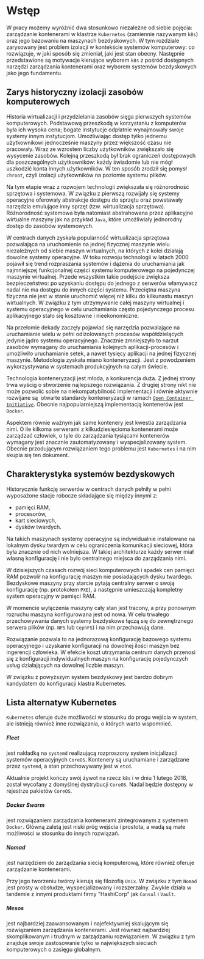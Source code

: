 # Wstęp

W pracy możemy wyróżnić dwa stosunkowo niezależne od siebie pojęcia:
zarządzanie kontenerami w klastrze `Kubernetes` (zamiennie nazywanym `k8s`) oraz
jego bazowaniu na maszynach bezdyskowych. W tym rozdziale zarysowany jest
problem izolacji w kontekście systemów komputerowy: co rozwiązuje, w jaki sposób
się zmieniał, jaki jest stan obecny.
Następnie przedstawione są motywacje kierujące wyborem `k8s` z pośród
dostępnych narzędzi zarządzania kontenerami oraz wyborem systemów bezdyskowych
jako jego fundamentu.

## Zarys historyczny izolacji zasobów komputerowych

Historia wirtualizacji i przydzielania zasobów sięga pierwszych systemów
komputerowych.
Podstawową przeszkodą w korzystaniu z komputerów była ich wysoka
cena; bogate instytucje odpłatnie wynajmowały swoje systemy innym instytucjom.
Umożliwiając dostęp tylko jednemu użytkownikowi jednocześnie maszyny przez
większość czasu nie pracowały. Wraz ze wzrostem
liczby użytkowników zwiększało się wysycenie zasobów.
Kolejną przeszkodą był brak ograniczeń dostępowych dla poszczególnych
użytkowników: każdy świadomie lub nie mógł uszkodzić konta innych użytkowników.
W ten sposób zrodził się pomysł `chroot`, czyli izolacji użytkowników na
poziomie systemu plików.

Na tym etapie wraz z rozwojem technologii zwiększała się różnorodność sprzętowa
i systemowa. W związku z pierwszą rozwijały się systemy operacyjne oferowały
abstrakcje dostępu do sprzętu oraz powstawały narzędzia emulujące inny sprzęt
(tzw. wirtualizacja sprzętowa). Różnorodność systemowa była natomiast
abstrahowana przez aplikacyjne wirtualne maszyny jak na przykład `Java`, które
umożliwiały jednorodny dostęp do zasobów systemowych.

W centrach danych zyskała popularność wirtualizacja sprzętowa pozwalająca
na uruchomienie na jednej fizycznej maszynie wielu niezależnych od
siebie maszyn wirtualnych, na których z kolei działają dowolne systemy
operacyjne. W toku rozwoju technologii w latach 2000 pojawił się trend
rozpraszania systemów i dążenia do uruchamiania jak najmniejszej funkcjonalnej
części systemu komputerowego na pojedynczej maszynie wirtualnej.
Przede wszystkim takie podejście zwiększa bezpieczeństwo: po uzyskaniu
dostępu do jednego z serwerów włamywacz nadal nie ma dostępu do innych części
systemu.
Przeciętna maszyna fizyczna nie jest w stanie uruchomić więcej niż kilku do
kilkunastu maszyn wirtualnych. W związku z tym utrzymywanie całej maszyny
wirtualnej i systemu operacyjnego w celu uruchamiania często pojedynczego
procesu aplikacyjnego stało się kosztowne i nieekonomiczne.

Na przełomie dekady zaczęły pojawiać się narzędzia pozwalające na uruchamianie
wielu w pełni odizolowanych procesów współdzielących jedynie jądro systemu
operacyjnego.
Znacznie zmniejszyło to narzut zasobów wymagany do uruchamiania kolejnych
aplikacji-procesów i umożliwiło uruchamianie setek, a nawet tysięcy aplikacji
na jednej fizycznej maszynie.
Metodologia zyskała miano konteneryzacji. Jest z powodzeniem wykorzystywana
w systemach produkcyjnych na całym świecie.

Technologia konteneryzacji jest młoda, a konkurencja duża. Z jednej strony trwa
wyścig o stworzenie najlepszego rozwiązania. Z drugiej strony nikt nie może
pozwolić sobie na niekompatybilność implementacji i równie aktywnie rozwijane są 
otwarte standardy konteneryzacji w ramach [`Open Container Initiative`](https://www.opencontainers.org/about).
Obecnie najpopularniejszą implementacją kontenerów jest `Docker`.

Aspektem równie ważnym jak same kontenery jest kwestia zarządzania nimi.
O ile kilkoma serwerami z kilkudziesięcioma kontenerami może zarządzać człowiek,
o tyle do zarządzania tysiącami kontenerów wymagany jest znacznie
zautomatyzowany i wyspecjalizowany system.
Obecnie przodującym rozwiązaniem tego problemu jest `Kubernetes` i na nim
skupia się ten dokument.

## Charakterystyka systemów bezdyskowych

Historycznie funkcję serwerów w centrach danych pełniły w pełni wyposażone 
stacje robocze składające się między innymi z:

- pamięci RAM,
- procesorów,
- kart sieciowych,
- dysków twardych.

Na takich maszynach systemy operacyjne są indywidualnie instalowane na lokalnym
dysku twardym w celu ograniczenia komunikacji sieciowej, która była znacznie od
nich wolniejsza. W takiej architekturze każdy serwer miał własną konfigurację i
nie było centralnego miejsca do zarządzania nimi.

W dzisiejszych czasach rozwój sieci komputerowych i spadek cen pamięci RAM
pozwolił na konfigurację maszyn nie posiadających dysku twardego.
Bezdyskowe maszyny przy starcie pytają centralny serwer o swoją konfigurację
(np. protokołem `PXE`), a następnie umieszczają kompletny system operacyjny
w pamięci RAM.

W momencie wyłączenia maszyny cały stan jest tracony, a przy ponownym rozruchu
maszyna konfigurowana jest od nowa.
W celu trwałego przechowywania danych systemy bezdyskowe łączą się do
zewnętrznego serwera plików (np. `NFS` lub `CephFS`) i na nim przechowują dane.

Rozwiązanie pozwala to na jednorazową konfigurację bazowego systemu operacyjnego
i uzyskanie konfiguracji na dowolnej ilości maszyn bez ingerencji człowieka.
W efekcie koszt utrzymania centrum danych przenosi się z konfiguracji
indywidualnych maszyn na konfigurację pojedynczych usług działających na
dowolnej liczbie maszyn.

W związku z powyższym system bezdyskowy jest bardzo dobrym kandydatem do
konfiguracji klastra Kubernetes.


## Lista alternatyw Kubernetes

`Kubernetes` oferuje duże możliwości w stosunku do progu wejścia w system, ale
istnieją również inne rozwiązania, o których warto wspomnieć.

##### Fleet
jest nakładką na `systemd` realizującą rozproszony system inicjalizacji
systemów operacyjnych `CoreOS`. Kontenery są uruchamiane i zarządzane przez
`systemd`, a stan przechowywany jest w `etcd`.

Aktualnie projekt kończy swój żywot na rzecz `k8s` i w dniu 1 lutego 2018,
został wycofany z domyślnej dystrybucji `CoreOS`. Nadal będzie dostępny w
rejestrze pakietów `CoreOS`.

##### Docker Swarm
jest rozwiązaniem zarządzania kontenerami zintegrowanym z systemem `Docker`.
Główną zaletą jest niski próg wejścia i prostota, a wadą są małe
możliwości w stosunku do innych rozwiązań.

##### Nomad

jest narzędziem do zarządzania siecią komputerową, które również oferuje zarządzanie
kontenerami.

Przy jego tworzeniu twórcy kierują się filozofią `Unix`. W związku z tym `Nomad`
jest prosty w obsłudze, wyspecjalizowany i rozszerzalny. Zwykle działa w
tandemie z innymi produktami firmy "HashiCorp" jak `Consul` i `Vault`.

##### Mesos
jest najbardziej zaawansowanym i najefektywniej skalującym się rozwiązaniem
zarządzania kontenerami.
Jest również najbardziej skomplikowanym i trudnym w zarządzaniu rozwiązaniem.
W związku z tym znajduje swoje zastosowanie tylko w największych sieciach
komputerowych o zasięgu globalnym.
